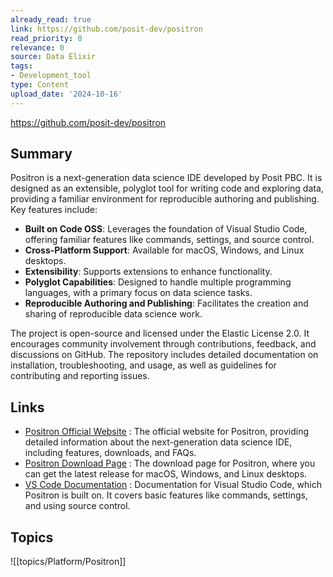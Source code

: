 ```yaml
---
already_read: true
link: https://github.com/posit-dev/positron
read_priority: 0
relevance: 0
source: Data Elixir
tags:
- Development_tool
type: Content
upload_date: '2024-10-16'
---
```


https://github.com/posit-dev/positron
## Summary

Positron is a next-generation data science IDE developed by Posit PBC. It is designed as an extensible, polyglot tool for writing code and exploring data, providing a familiar environment for reproducible authoring and publishing. Key features include:

- **Built on Code OSS**: Leverages the foundation of Visual Studio Code, offering familiar features like commands, settings, and source control.
- **Cross-Platform Support**: Available for macOS, Windows, and Linux desktops.
- **Extensibility**: Supports extensions to enhance functionality.
- **Polyglot Capabilities**: Designed to handle multiple programming languages, with a primary focus on data science tasks.
- **Reproducible Authoring and Publishing**: Facilitates the creation and sharing of reproducible data science work.

The project is open-source and licensed under the Elastic License 2.0. It encourages community involvement through contributions, feedback, and discussions on GitHub. The repository includes detailed documentation on installation, troubleshooting, and usage, as well as guidelines for contributing and reporting issues.
## Links

- [Positron Official Website](https://positron.posit.co/) : The official website for Positron, providing detailed information about the next-generation data science IDE, including features, downloads, and FAQs.
- [Positron Download Page](https://positron.posit.co/download) : The download page for Positron, where you can get the latest release for macOS, Windows, and Linux desktops.
- [VS Code Documentation](https://code.visualstudio.com/docs) : Documentation for Visual Studio Code, which Positron is built on. It covers basic features like commands, settings, and using source control.

## Topics

![[topics/Platform/Positron]]